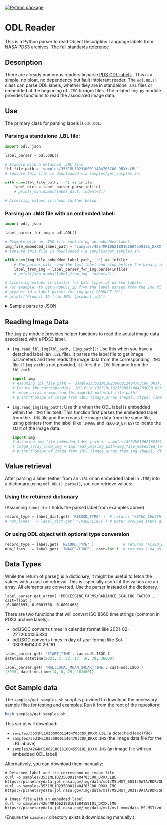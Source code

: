 [![Python package](https://github.com/roverpixel/odl-reader/actions/workflows/python-package.yml/badge.svg)](https://github.com/roverpixel/odl-reader/actions/workflows/python-package.yml)
# ODL Reader

This is a Python parser to read Object Description Language labels from NASA PDS3 archives.
[The full standards reference][1]

## Description

There are already numerous readers to parse [PDS ODL labels][2] .
This is a simple, no bloat, no dependency but fault intolerant reader.
The `odl.ODL()` class can parse ODL labels, whether they are in standalone `.LBL` files or embedded at the beginning of `.IMG` (image) files. The related `img.py` module provides functions to read the associated image data.


## Use

The primary class for parsing labels is `odl.ODL`.

### Parsing a standalone .LBL file:
```python
import odl, json

label_parser = odl.ODL()

# Example with a detached .LBL file
lbl_file_path = 'samples/3531ML1023500011404703C00_DRXX.LBL'
# (ensure this file is downloaded via samples/get_samples.sh)

with open(lbl_file_path, 'r') as infile:
    label_dict = label_parser.parse(infile)
    # print(json.dumps(label_dict, indent=2))

# Accessing values is shown further below.
```

### Parsing an .IMG file with an embedded label:
```python
import odl, json

label_parser_for_img = odl.ODL()

# Example with an .IMG file containing an embedded label
img_file_embedded_label_path = 'samples/4264MR1062180161604559I01_DXXX.IMG'
# (ensure this file is downloaded via samples/get_samples.sh)

with open(img_file_embedded_label_path, 'r') as infile:
    # The parser will read the text label and stop before the binary image data
    label_from_img = label_parser_for_img.parse(infile)
    # print(json.dumps(label_from_img, indent=2))

# Accessing values is similar for both types of parsed labels.
# For example, to get PRODUCT_ID from the label parsed from the IMG file:
# product_id = label_parser_for_img.get('PRODUCT_ID')
# print(f"Product ID from IMG: {product_id}")
```

<details>
<summary>Sample parse to JSON</summary>

## ODL label
```
PDS_VERSION_ID                    = PDS3

/* FILE DATA ELEMENTS */

RECORD_TYPE                         = FIXED_LENGTH
RECORD_BYTES                        = 2656
FILE_RECORDS                        = 3563
LABEL_RECORDS                       = 11
/* Pointers to Data Objects */

^IMAGE = 12


/* Identification Data Elements */

MSL:ACTIVE_FLIGHT_STRING_ID         = "B"
DATA_SET_ID                         = "MSL-M-MASTCAM-4-RDR-IMG-V1.0"
DATA_SET_NAME                       = "MSL MARS MAST CAMERA 4 RDR IMAGE V1.0"
COMMAND_SEQUENCE_NUMBER             = 0
GEOMETRY_PROJECTION_TYPE            = RAW
IMAGE_ID                            = "3039ML0158730000507144C00"
IMAGE_TYPE                          = REGULAR
MSL:IMAGE_ACQUIRE_MODE              = IMAGE
INSTRUMENT_HOST_ID                  = MSL
INSTRUMENT_HOST_NAME                = "MARS SCIENCE LABORATORY"
INSTRUMENT_ID                       = MAST_LEFT
INSTRUMENT_NAME                     = "MAST CAMERA LEFT"
INSTRUMENT_SERIAL_NUMBER            = "3003"
FLIGHT_SOFTWARE_VERSION_ID          = "1105031458"
INSTRUMENT_TYPE                     = "IMAGING CAMERA"
INSTRUMENT_VERSION_ID               = FM
MSL:LOCAL_MEAN_SOLAR_TIME           = "Sol-03039M14:00:29.161"
LOCAL_TRUE_SOLAR_TIME               = "13:23:54"
MISSION_NAME                        = "MARS SCIENCE LABORATORY"
MISSION_PHASE_NAME                  = "EXTENDED SURFACE MISSION"
OBSERVATION_ID                      = "NULL"
PLANET_DAY_NUMBER                   = 3039
INSTITUTION_NAME                    = "MALIN SPACE SCIENCE SYSTEMS"
PRODUCT_CREATION_TIME               = 2021-02-22T20:41:55.833
PRODUCT_VERSION_ID                  = "V1.0"
PRODUCT_ID                          = "3039ML0158730000507144C00_DRXX"
SOURCE_PRODUCT_ID                   = "McamLImage_0667283696-56760-1"
MSL:INPUT_PRODUCT_ID                = "1"

...


/* IMAGE DATA ELEMENTS */

OBJECT                            = IMAGE
  INTERCHANGE_FORMAT              = BINARY
  LINES                           = 1184
  LINE_SAMPLES                    = 1328
  SAMPLE_TYPE                     = MSB_UNSIGNED_INTEGER
  SAMPLE_BITS                     = 16
  BANDS                           = 3
  BAND_STORAGE_TYPE               = BAND_SEQUENTIAL
  FIRST_LINE                      = 17
  FIRST_LINE_SAMPLE               = 161
  INVALID_CONSTANT                = "NULL"
  MINIMUM                         = "NULL"
  MAXIMUM                         = "NULL"
  MEAN                            = "NULL"
  MEDIAN                          = "NULL"
  STANDARD_DEVIATION              = "NULL"
  MISSING_CONSTANT                = "NULL"
  SAMPLE_BIT_MASK                 = 2#0000111111111111#
  SAMPLE_BIT_MODE_ID              = MMM_LUT0
  SAMPLE_BIT_METHOD               = "HARDWARE"
END_OBJECT                        = IMAGE

END
```

## JSON output
```json
{
  "PDS_VERSION_ID": "PDS3",
  "RECORD_TYPE": "FIXED_LENGTH",
  "RECORD_BYTES": "2656",
  "FILE_RECORDS": "3563",
  "LABEL_RECORDS": "11",
  "^IMAGE": "12",
  "MSL:ACTIVE_FLIGHT_STRING_ID": "\"B\"",
  "DATA_SET_ID": "\"MSL-M-MASTCAM-4-RDR-IMG-V1.0\"",
  "DATA_SET_NAME": "\"MSL MARS MAST CAMERA 4 RDR IMAGE V1.0\"",
  "COMMAND_SEQUENCE_NUMBER": "0",
  "GEOMETRY_PROJECTION_TYPE": "RAW",
  "IMAGE_ID": "\"3039ML0158730000507144C00\"",
  "IMAGE_TYPE": "REGULAR",
  "MSL:IMAGE_ACQUIRE_MODE": "IMAGE",
  "INSTRUMENT_HOST_ID": "MSL",
  "INSTRUMENT_HOST_NAME": "\"MARS SCIENCE LABORATORY\"",
  "INSTRUMENT_ID": "MAST_LEFT",
  "INSTRUMENT_NAME": "\"MAST CAMERA LEFT\"",
  "INSTRUMENT_SERIAL_NUMBER": "\"3003\"",
  "FLIGHT_SOFTWARE_VERSION_ID": "\"1105031458\"",
  "INSTRUMENT_TYPE": "\"IMAGING CAMERA\"",
  "INSTRUMENT_VERSION_ID": "FM",
  "MSL:LOCAL_MEAN_SOLAR_TIME": "\"Sol-03039M14:00:29.161\"",
  "LOCAL_TRUE_SOLAR_TIME": "\"13:23:54\"",
  "MISSION_NAME": "\"MARS SCIENCE LABORATORY\"",
  "MISSION_PHASE_NAME": "\"EXTENDED SURFACE MISSION\"",
  "OBSERVATION_ID": "\"NULL\"",
  "PLANET_DAY_NUMBER": "3039",
  "INSTITUTION_NAME": "\"MALIN SPACE SCIENCE SYSTEMS\"",
  "PRODUCT_CREATION_TIME": "2021-02-22T20:41:55.833",
  "PRODUCT_VERSION_ID": "\"V1.0\"",
  "PRODUCT_ID": "\"3039ML0158730000507144C00_DRXX\"",
  "SOURCE_PRODUCT_ID": "\"McamLImage_0667283696-56760-1\"",
  "MSL:INPUT_PRODUCT_ID": "\"1\"",


  "IMAGE/INTERCHANGE_FORMAT": "BINARY",
  "IMAGE/LINES": "1184",
  "IMAGE/LINE_SAMPLES": "1328",
  "IMAGE/SAMPLE_TYPE": "MSB_UNSIGNED_INTEGER",
  "IMAGE/SAMPLE_BITS": "16",
  "IMAGE/BANDS": "3",
  "IMAGE/BAND_STORAGE_TYPE": "BAND_SEQUENTIAL",
  "IMAGE/FIRST_LINE": "17",
  "IMAGE/FIRST_LINE_SAMPLE": "161",
  "IMAGE/INVALID_CONSTANT": "\"NULL\"",
  "IMAGE/MINIMUM": "\"NULL\"",
  "IMAGE/MAXIMUM": "\"NULL\"",
  "IMAGE/MEAN": "\"NULL\"",
  "IMAGE/MEDIAN": "\"NULL\"",
  "IMAGE/STANDARD_DEVIATION": "\"NULL\"",
  "IMAGE/MISSING_CONSTANT": "\"NULL\"",
  "IMAGE/SAMPLE_BIT_MASK": "2#0000111111111111#",
  "IMAGE/SAMPLE_BIT_MODE_ID": "MMM_LUT0",
  "IMAGE/SAMPLE_BIT_METHOD": "\"HARDWARE\""
}
```

</details>

## Reading Image Data

The `img.py` module provides helper functions to read the actual image data associated with a PDS3 label.

*   `img.read_lbl_img(lbl_path, [img_path])`: Use this when you have a detached label (an `.LBL` file). It parses the label file to get image parameters and then reads the image data from the corresponding `.IMG` file. If `img_path` is not provided, it infers the `.IMG` filename from the `lbl_path`.
    ```python
    import img
    # Assuming lbl_file_path = 'samples/3531ML1023500011404703C00_DRXX.LBL'
    # Ensure the corresponding .IMG file (3531ML1023500011404703C00_DRXX.IMG) is also in samples/
    # image_array = img.read_lbl_img(lbl_path=lbl_file_path)
    # print(f"Shape of image from LBL: {image_array.shape}, dtype: {image_array.dtype}")
    ```

*   `img.read_img(img_path)`: Use this when the ODL label is embedded within the `.IMG` file itself. This function first parses the embedded label from the `.IMG` file and then reads the image data from the same file, using pointers from the label (like `^IMAGE` and `RECORD_BYTES`) to locate the start of the image data.
    ```python
    import img
    # Assuming img_file_embedded_label_path = 'samples/4264MR1062180161604559I01_DXXX.IMG'
    # image_array_from_img = img.read_img(img_path=img_file_embedded_label_path)
    # print(f"Shape of image from IMG: {image_array_from_img.shape}, dtype: {image_array_from_img.dtype}")
    ```

## Value retrieval
After parsing a label (either from an `.LBL` or an embedded label in `.IMG`) into a dictionary using `odl.ODL().parse()`, you can retrieve values:

### Using the returned dictionary
(Assuming `label_dict` holds the parsed label from examples above)
```python
record_type = label_dict.get( 'RECORD_TYPE' )  # returns "FIXED_LENGTH"
# num_lines   = label_dict.get( 'IMAGE/LINES') # Note: Grouped items are like 'IMAGE/LINES'
```

### Or using ODL object with optional type conversion
```python
record_type = label.get( 'RECORD_TYPE' )             # returns "FIXED_LENGTH" 
num_lines   = label.get( 'IMAGES/LINES', cast=int )  # returns 1184 as an integer
```

## Data Types

While the return of parse() is a dictionary, it might be useful to fetch the values with a cast on retrieval.
This is especially useful if the values are an array.  All elements are converted.
Use the parser instead of the dictionary.
```
label_parser.get_array( 'PROCESSING_PARMS/RADIANCE_SCALING_FACTOR', cast=float )
[0.0001693, 0.0001568, 0.0001463]
```

There are two functions that will convert ISO 8660 time strings (common in PDS3 archive labels).  
* odl.ISOC converts times in calendar format like 2021-02-22T20:41:55.833
* odl.ISOD converts times in day of year format like Sol-03039M14:00:29.161

```python
label_parser.get( 'START_TIME', cast=odl.ISOC )
datetime.datetime(2021, 2, 22, 17, 19, 39, 36000)

label_parser.get( 'MSL:LOCAL_MEAN_SOLAR_TIME', cast=odl.ISOD )
(3039, datetime.time(14, 0, 29, 161000))
```

## Get Sample data

The `samples/get_samples.sh` script is provided to download the necessary sample files for testing and examples. Run it from the root of the repository:
```bash
bash samples/get_samples.sh
```
This script will download:
*   `samples/3531ML1023500011404703C00_DRXX.LBL` (a detached label file)
*   `samples/3531ML1023500011404703C00_DRXX.IMG` (the image data file for the LBL above)
*   `samples/4264MR1062180161604559I01_DXXX.IMG` (an image file with an embedded ODL label)

Alternatively, you can download them manually:
```
# Detached label and its corresponding image file
curl -o samples/3531ML1023500011404703C00_DRXX.LBL https://planetarydata.jpl.nasa.gov/img/data/msl/MSLMST_0031/DATA/RDR/SURFACE/3531/3531ML1023500011404703C00_DRXX.LBL
curl -o samples/3531ML1023500011404703C00_DRXX.IMG https://planetarydata.jpl.nasa.gov/img/data/msl/MSLMST_0031/DATA/RDR/SURFACE/3531/3531ML1023500011404703C00_DRXX.IMG

# Image file with an embedded label
curl -o samples/4264MR1062180161604559I01_DXXX.IMG https://planetarydata.jpl.nasa.gov/img/data/msl/msl_mmm/data_MSLMST/volume_0038_raw/SURFACE/4264/4264MR1062180161604559I01_DXXX.IMG
```
(Ensure the `samples/` directory exists if downloading manually.)


[1]: https://pds.nasa.gov/datastandards/pds3/standards/sr/StdRef_20090227_v3.8.pdf  
[2]: https://ode.rsl.wustl.edu/mars/pagehelp/Content/Introduction/Data_Standards.htm

